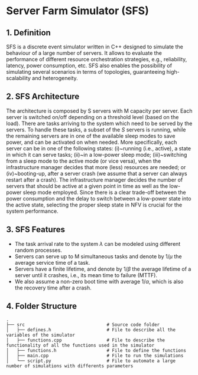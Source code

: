 # Server Farm Simulator (SFS)

## 1. Definition

SFS is a discrete event simulator written in C++ designed to simulate the behaviour of a large number of servers. It allows to evaluate the performance of different resource orchestration strategies, e.g., reliability, latency, power consumption, etc. SFS also enables the possibility of simulating several scenarios in terms of topologies, guaranteeing high-scalability and heterogeneity. 

## 2. SFS Architecture
The architecture is composed by S servers with M capacity per server. Each server is switched on/off depending on a threshold level (based on the load). 
There are tasks arriving to the system which need to be served by the servers. To handle these tasks, a subset of the $S$ servers is running, while the remaining servers are in one of the available sleep modes to save power, and can be activated on when needed. More specifically, each server can be in one of the following states: (i)~running (i.e., active), a state in which it can serve tasks; (ii)~in a low-power sleep mode; (iii)~switching from a sleep mode to the active mode (or vice versa), when the infrastructure manager decides that more (less) resources are needed; or (iv)~booting-up, after a server crash (we assume that a server can always restart after a crash). The infrastructure manager decides the number of servers that should be active at a given point in time as well as the low-power sleep mode employed. Since there is a clear trade-off between the power consumption and the delay to switch between a low-power state into the active state, selecting the proper sleep state in NFV is crucial for the system performance.

## 3. SFS Features
* The task arrival rate to the system $\lambda$ can be modeled using different random processes. 
* Servers can serve up to M simultaneous tasks and denote by $1/\mu$ the average service time of a task.
* Servers have a finite lifetime, and denote by $1/\beta$ the average lifetime of a server until it crashes, i.e., its mean time to failure (MTTF). 
* We also assume a non-zero boot time with average $1/\alpha$, which is also the recovery time after a crash.

## 4. Folder Structure
    .
    ├── src                               # Source code folder
    │   ├── defines.h                     # File to describe all the variables of the simulator 
    │   ├── functions.cpp                 # File to describe the functionality of all the functions used in the simulator
    │   ├── functions.h                   # File to define the functions
    │   ├── main.cpp                      # File to run the simulations 
    │   └── script.py                     # File to automate a large number of simulations with differents parameters
